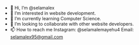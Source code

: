 - 👋 Hi, I’m @selamalex
- 👀 I’m interested in website development.
- 🌱 I’m currently learning Computer Science.
- 💞️ I’m looking to collaborate with other website developers.
- 📫 How to reach me 
Instagram: @selamalemayehu4
Email: selamalex95@gmail.com

<!---
selamalex/selamalex is a ✨ special ✨ repository because its `README.md` (this file) appears on your GitHub profile.
You can click the Preview link to take a look at your changes.
--->
